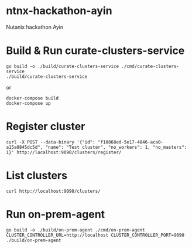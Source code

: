 # ntnx-hackathon-ayin
Nutanix hackathon Ayin 

# Build & Run curate-clusters-service

```
go build -o ./build/curate-clusters-service ./cmd/curate-clusters-service
./build/curate-clusters-service
```
or
```
docker-compose build
docker-compose up
```

# Register cluster

```
curl -X POST --data-binary '{"id": "f10868ed-5e17-4846-aca0-a15a0845dc5d", "name": "Test cluster", "no_workers": 1, "no_masters": 1}' http://localhost:9090/clusters/register/
```

# List clusters

```
curl http://localhost:9090/clusters/
```

# Run on-prem-agent

```
go build -o ./build/on-prem-agent ./cmd/on-prem-agent
CLUSTER_CONTROLLER_URL=http://localhost CLUSTER_CONTROLLER_PORT=9090 ./build/on-prem-agent
```
